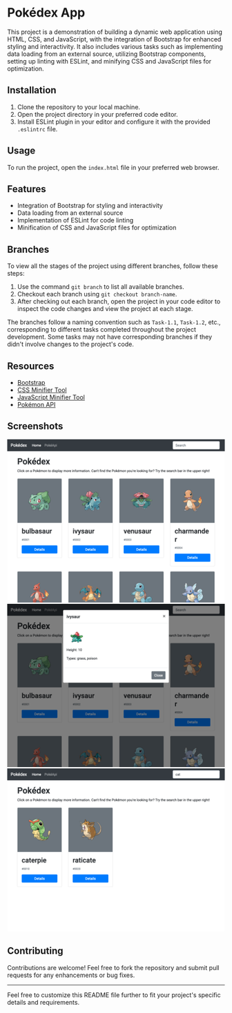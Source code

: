# Pokédex App

This project is a demonstration of building a dynamic web application using HTML, CSS, and JavaScript, with the integration of Bootstrap for enhanced styling and interactivity. It also includes various tasks such as implementing data loading from an external source, utilizing Bootstrap components, setting up linting with ESLint, and minifying CSS and JavaScript files for optimization.

## Installation

1. Clone the repository to your local machine.
2. Open the project directory in your preferred code editor.
3. Install ESLint plugin in your editor and configure it with the provided `.eslintrc` file.

## Usage

To run the project, open the `index.html` file in your preferred web browser.

## Features

- Integration of Bootstrap for styling and interactivity
- Data loading from an external source
- Implementation of ESLint for code linting
- Minification of CSS and JavaScript files for optimization

## Branches

To view all the stages of the project using different branches, follow these steps:

1. Use the command `git branch` to list all available branches.
2. Checkout each branch using `git checkout branch-name`.
3. After checking out each branch, open the project in your code editor to inspect the code changes and view the project at each stage.

The branches follow a naming convention such as `Task-1.1`, `Task-1.2`, etc., corresponding to different tasks completed throughout the project development. Some tasks may not have corresponding branches if they didn't involve changes to the project's code.

## Resources

- [Bootstrap](https://getbootstrap.com/)
- [CSS Minifier Tool](https://www.toptal.com/developers/cssminifier)
- [JavaScript Minifier Tool](https://www.toptal.com/developers/javascript-minifier)
- [Pokémon API](https://pokeapi.co/)

## Screenshots

![Homepage](/assets/1-homepage.png)
![Details](/assets/2-details.png)
![Search](/assets/3-search.png)

## Contributing

Contributions are welcome! Feel free to fork the repository and submit pull requests for any enhancements or bug fixes.

---

Feel free to customize this README file further to fit your project's specific details and requirements.
